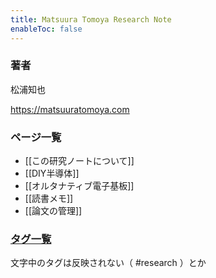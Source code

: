 ```yaml
---
title: Matsuura Tomoya Research Note 
enableToc: false
---
```


### 著者

松浦知也

https://matsuuratomoya.com

### ページ一覧

- [[この研究ノートについて]]
- [[DIY半導体]]
- [[オルタナティブ電子基板]]
- [[読書メモ]]
- [[論文の管理]]

### [タグ一覧](/tags)

文字中のタグは反映されない（ #research ）とか